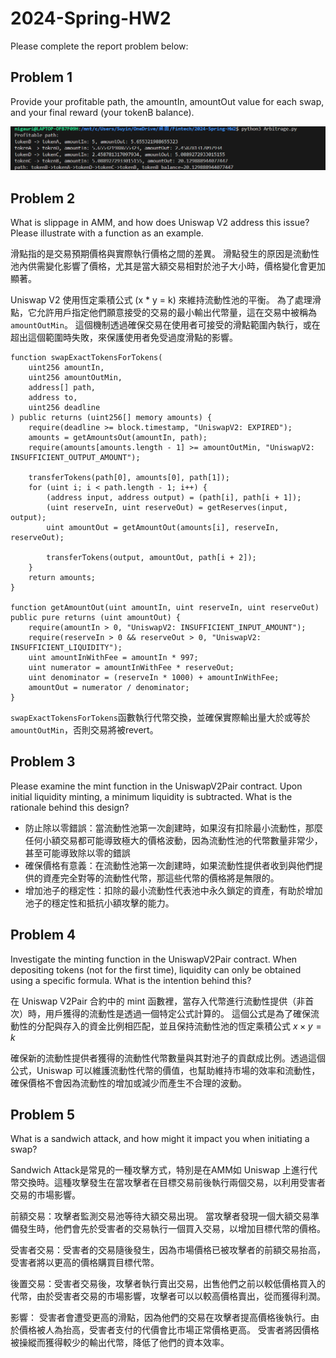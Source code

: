 # 2024-Spring-HW2

Please complete the report problem below:

## Problem 1
Provide your profitable path, the amountIn, amountOut value for each swap, and your final reward (your tokenB balance).

![alt text](image.png)

## Problem 2
What is slippage in AMM, and how does Uniswap V2 address this issue? Please illustrate with a function as an example.

滑點指的是交易預期價格與實際執行價格之間的差異。 滑點發生的原因是流動性池內供需變化影響了價格，尤其是當大額交易相對於池子大小時，價格變化會更加顯著。

Uniswap V2 使用恆定乘積公式 (x * y = k) 來維持流動性池的平衡。 為了處理滑點，它允許用戶指定他們願意接受的交易的最小輸出代幣量，這在交易中被稱為 `amountOutMin`。 這個機制透過確保交易在使用者可接受的滑點範圍內執行，或在超出這個範圍時失敗，來保護使用者免受過度滑點的影響。

```solidity
function swapExactTokensForTokens(
    uint256 amountIn,
    uint256 amountOutMin,
    address[] path,
    address to,
    uint256 deadline
) public returns (uint256[] memory amounts) {
    require(deadline >= block.timestamp, "UniswapV2: EXPIRED");
    amounts = getAmountsOut(amountIn, path);
    require(amounts[amounts.length - 1] >= amountOutMin, "UniswapV2: INSUFFICIENT_OUTPUT_AMOUNT");

    transferTokens(path[0], amounts[0], path[1]);
    for (uint i; i < path.length - 1; i++) {
        (address input, address output) = (path[i], path[i + 1]);
        (uint reserveIn, uint reserveOut) = getReserves(input, output);
        uint amountOut = getAmountOut(amounts[i], reserveIn, reserveOut);

        transferTokens(output, amountOut, path[i + 2]);
    }
    return amounts;
}

function getAmountOut(uint amountIn, uint reserveIn, uint reserveOut) public pure returns (uint amountOut) {
    require(amountIn > 0, "UniswapV2: INSUFFICIENT_INPUT_AMOUNT");
    require(reserveIn > 0 && reserveOut > 0, "UniswapV2: INSUFFICIENT_LIQUIDITY");
    uint amountInWithFee = amountIn * 997;
    uint numerator = amountInWithFee * reserveOut;
    uint denominator = (reserveIn * 1000) + amountInWithFee;
    amountOut = numerator / denominator;
}
```

`swapExactTokensForTokens`函數執行代幣交換，並確保實際輸出量大於或等於 `amountOutMin`，否則交易將被revert。

## Problem 3
Please examine the mint function in the UniswapV2Pair contract. Upon initial liquidity minting, a minimum liquidity is subtracted. What is the rationale behind this design?

- 防止除以零錯誤：當流動性池第一次創建時，如果沒有扣除最小流動性，那麼任何小額交易都可能導致極大的價格波動，因為流動性池的代幣數量非常少，甚至可能導致除以零的錯誤
- 確保價格有意義：在流動性池第一次創建時，如果流動性提供者收到與他們提供的資產完全對等的流動性代幣，那這些代幣的價格將是無限的。
- 增加池子的穩定性：扣除的最小流動性代表池中永久鎖定的資產，有助於增加池子的穩定性和抵抗小額攻擊的能力。

## Problem 4
Investigate the minting function in the UniswapV2Pair contract. When depositing tokens (not for the first time), liquidity can only be obtained using a specific formula. What is the intention behind this?

在 Uniswap V2Pair 合約中的 mint 函數裡，當存入代幣進行流動性提供（非首次）時，用戶獲得的流動性是透過一個特定公式計算的。 這個公式是為了確保流動性的分配與存入的資金比例相匹配，並且保持流動性池的恆定乘積公式
$x×y=k$ 

確保新的流動性提供者獲得的流動性代幣數量與其對池子的貢獻成比例。透過這個公式，Uniswap 可以維護流動性代幣的價值，也幫助維持市場的效率和流動性，確保價格不會因為流動性的增加或減少而產生不合理的波動。

## Problem 5
What is a sandwich attack, and how might it impact you when initiating a swap?

Sandwich Attack是常見的一種攻擊方式，特別是在AMM如 Uniswap 上進行代幣交換時。這種攻擊發生在當攻擊者在目標交易前後執行兩個交易，以利用受害者交易的市場影響。

前額交易：攻擊者監測交易池等待大額交易出現。 當攻擊者發現一個大額交易準備發生時，他們會先於受害者的交易執行一個買入交易，以增加目標代幣的價格。

受害者交易：受害者的交易隨後發生，因為市場價格已被攻擊者的前額交易抬高，受害者將以更高的價格購買目標代幣。

後置交易：受害者交易後，攻擊者執行賣出交易，出售他們之前以較低價格買入的代幣，由於受害者交易的市場影響，攻擊者可以以較高價格賣出，從而獲得利潤。

影響：
受害者會遭受更高的滑點，因為他們的交易在攻擊者提高價格後執行。由於價格被人為抬高，受害者支付的代價會比市場正常價格更高。
受害者將因價格被操縱而獲得較少的輸出代幣，降低了他們的資本效率。
